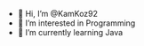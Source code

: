 - 👋 Hi, I’m @KamKoz92
- 👀 I’m interested in Programming
- 🌱 I’m currently learning Java

<!---
KamKoz92/KamKoz92 is a ✨ special ✨ repository because its `README.md` (this file) appears on your GitHub profile.
You can click the Preview link to take a look at your changes.
--->

